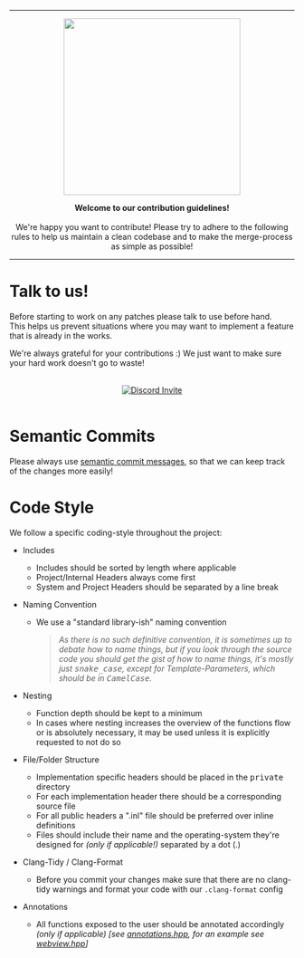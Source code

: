 <hr>

<div align="center"> 
    <img src="https://raw.githubusercontent.com/saucer/saucer.github.io/master/static/img/logo.png" height=312/>
</div>

<p align="center"> 
    <b>Welcome to our contribution guidelines!</b>
    <br/>
    <br/>
    We're happy you want to contribute!
    Please try to adhere to the following rules to help us maintain a clean codebase and to make the merge-process as simple as possible!
</p>

----

# Talk to us!

Before starting to work on any patches please talk to use before hand.  
This helps us prevent situations where you may want to implement a feature that is already in the works.  

We're always grateful for your contributions :) We just want to make sure your hard work doesn't go to waste!

<br/>
<div align="center">
  <a href="https://discord.gg/ndhmQE4225">
    <img src="https://invidget.switchblade.xyz/ndhmQE4225" alt="Discord Invite"/>
  </a>
</div>
<br/>

# Semantic Commits

Please always use [semantic commit messages](https://www.conventionalcommits.org/en/v1.0.0/), so that we can keep track of the changes more easily!

# Code Style

We follow a specific coding-style throughout the project:

- Includes
    - Includes should be sorted by length where applicable
    - Project/Internal Headers always come first
    - System and Project Headers should be separated by a line break

- Naming Convention
  - We use a "standard library-ish" naming convention
     > _As there is no such definitive convention, it is sometimes up to debate how to name things, but if you look through the source code you should get the gist of how to name things, it's mostly just <kbd>snake_case</kbd>, except for Template-Parameters, which should be in <kbd>CamelCase</kbd>._

- Nesting
  - Function depth should be kept to a minimum
  - In cases where nesting increases the overview of the functions flow or is absolutely necessary, it may be used unless it is explicitly requested to not do so

- File/Folder Structure
  - Implementation specific headers should be placed in the <kbd>private</kbd> directory
  - For each implementation header there should be a corresponding source file
  - For all public headers a ".inl" file should be preferred over inline definitions
  - Files should include their name and the operating-system they're designed for _(only if applicable!)_ separated by a dot (.)

- Clang-Tidy / Clang-Format
  - Before you commit your changes make sure that there are no clang-tidy warnings and format your code with our `.clang-format` config

- Annotations
  - All functions exposed to the user should be annotated accordingly _(only if applicable)_ _[see [annotations.hpp](include/saucer/annotations.hpp), for an example see [webview.hpp](include/saucer/webview.hpp)]_
